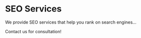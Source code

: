 # SEO Services

We provide SEO services that help you rank on search engines...

Contact us for consultation!
